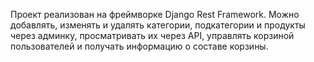 Проект реализован на фреймворке Django Rest Framework. 
Можно добавлять, изменять и удалять категории, подкатегории и продукты через админку, просматривать их через API, управлять корзиной пользователей и получать информацию о составе корзины.
